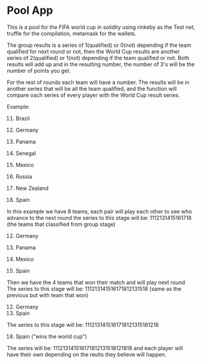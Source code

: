 <h1>Pool App</h1>

This is a pool for the FIFA world cup in solidity using rinkeby as the Test net, truffle for the compilation, metamask for the wallets.

The group results is a series of 1(qualified) or 0(not) depending if the team qualified for next round or not, then the World Cup results are another series of 2(qualified) or 1(not) depending if the team qualified or not. Both results will add up and in the resulting number, the number of 3's will be the number of points you get.

For the rest of rounds each team will have a number. The results will be in another series that will be all the team qualified, and the function will compare oach series of every player with the World Cup result series.

Example:

11. Brazil
12. Germany

13. Panama
14. Senegal

15. Mexico
16. Russia

17. New Zealand
18. Spain

In this example we have 8 teams, each pair will play each other to see who advance to the next round 
the series to this stage will be: 1112131415161718 (the teams that classified from group stage)

12. Germany
13. Panama

15. Mexico
18. Spain

Then we have the 4 teams that won their match and will play next round
The series to this stage will be: 111213141516171812131518 (same as the previous but with team that won)

12. Germany
18. Spain

The series to this stage will be: 1112131415161718121315181218

18. Spain ("wins the world cup")

The series will be: 111213141516171812131518121818 and each player will have their own depending on the reults they believe will happen.
